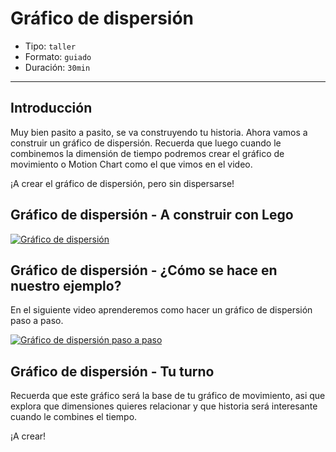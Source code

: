 # Gráfico de dispersión

* Tipo: `taller`
* Formato: `guiado`
* Duración: `30min`

***

## Introducción

Muy bien pasito a pasito, se va construyendo tu historia. Ahora vamos a
construir un gráfico de dispersión. Recuerda que luego cuando le combinemos la
dimensión de tiempo podremos
crear el gráfico de movimiento o Motion Chart como el que vimos en el video.

¡A crear el gráfico de dispersión, pero sin dispersarse!

## Gráfico de dispersión - A construir con Lego

[![Gráfico de dispersión](https://embed-ssl.wistia.com/deliveries/33ef9aaf6bddda0fa0b12eec8d13b4db1bef46d1.jpg?image_play_button_size=2x&amp;image_crop_resized=960x540&amp;image_play_button=1&amp;image_play_button_color=f7b617e0)](https://laboratoria.wistia.com/medias/cx6ha2sinj?wvideo=cx6ha2sinj)

## Gráfico de dispersión - ¿Cómo se hace en nuestro ejemplo?

En el siguiente video aprenderemos como hacer un gráfico de dispersión paso a
paso.

[![Gráfico de dispersión paso a paso](https://embed-ssl.wistia.com/deliveries/9396d7a241f5259cb46e8c5e21ae53616cd1c9db.jpg?image_play_button_size=2x&amp;image_crop_resized=960x540&amp;image_play_button=1&amp;image_play_button_color=f7b617e0)](https://laboratoria.wistia.com/medias/qrkhfd1evj?wvideo=qrkhfd1evj)

## Gráfico de dispersión - Tu turno

Recuerda que este gráfico será la base de tu gráfico de movimiento, asi que
explora que dimensiones quieres relacionar y que historia será interesante
cuando le combines el tiempo.

¡A crear!
